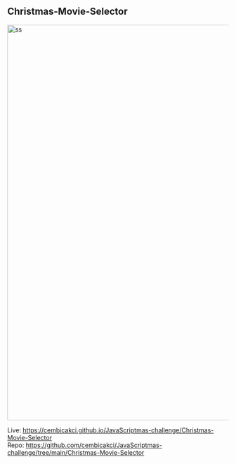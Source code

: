 
## Christmas-Movie-Selector

<img width="900" alt="ss" src="https://user-images.githubusercontent.com/73403359/152692378-5de483d1-2516-4f6b-ad89-88136c5252eb.png">

Live: https://cembicakci.github.io/JavaScriptmas-challenge/Christmas-Movie-Selector <br>
Repo: https://github.com/cembicakci/JavaScriptmas-challenge/tree/main/Christmas-Movie-Selector
